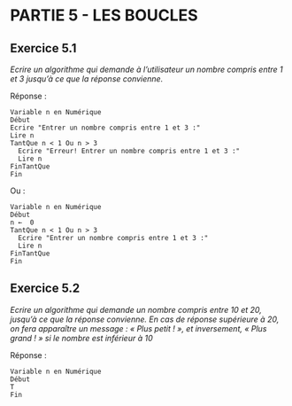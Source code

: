 # PARTIE 5 - LES BOUCLES

## Exercice 5.1

*Ecrire un algorithme qui demande à l’utilisateur un nombre compris entre 1 et 3 jusqu’à ce que la réponse convienne.*

Réponse :

```
Variable n en Numérique
Début
Ecrire "Entrer un nombre compris entre 1 et 3 :"
Lire n
TantQue n < 1 Ou n > 3
  Ecrire "Erreur! Entrer un nombre compris entre 1 et 3 :"
  Lire n
FinTantQue
Fin
```

Ou :

```
Variable n en Numérique
Début
n ←  0
TantQue n < 1 Ou n > 3
  Ecrire "Entrer un nombre compris entre 1 et 3 :"
  Lire n
FinTantQue
Fin
```

## Exercice 5.2

*Ecrire un algorithme qui demande un nombre compris entre 10 et 20, jusqu’à ce que la réponse convienne. En cas de réponse supérieure à 20, on fera apparaître un message : « Plus petit ! », et inversement, « Plus grand ! » si le nombre est inférieur à 10*

Réponse :

```
Variable n en Numérique
Début
T
Fin
```
